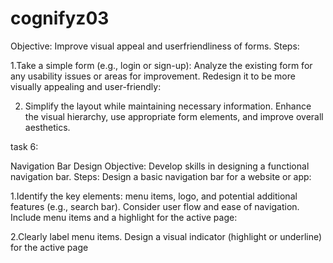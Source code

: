 # cognifyz03

Objective: Improve visual appeal and userfriendliness of forms.
Steps:

1.Take a simple form (e.g., login or sign-up):
Analyze the existing form for any usability
issues or areas for improvement.
Redesign it to be more visually appealing and
user-friendly:

2. Simplify the layout while maintaining
necessary information.
Enhance the visual hierarchy, use
appropriate form elements, and improve overall aesthetics.

task 6:

Navigation Bar Design
Objective: Develop skills in designing a functional
navigation bar.
Steps:
Design a basic navigation bar for a website or
app:

1.Identify the key elements: menu items, logo,
and potential additional features (e.g., search
bar).
Consider user flow and ease of navigation.
Include menu items and a highlight for the active
page:

2.Clearly label menu items.
Design a visual indicator (highlight or
underline) for the active page
